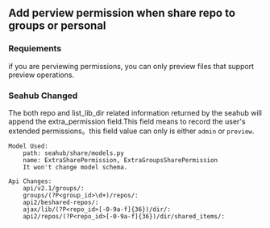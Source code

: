 ## Add perview permission when share repo to groups or personal

### Requiements

if you are perviewing permissions, you can only preview files that support preview operations.


### Seahub Changed

The both repo and list_lib_dir related information returned by the seahub will append the extra_permission field.This field means to record the user's extended permissions。this field value can only is either `admin` or `preview`.

```
Model Used:
	path: seahub/share/models.py
	name: ExtraSharePermission, ExtraGroupsSharePermission
	It won't change model schema.
```


```
Api Changes:
	api/v2.1/groups/:
	groups/(?P<group_id>\d+)/repos/:
	api2/beshared-repos/:
	ajax/lib/(?P<repo_id>[-0-9a-f]{36})/dir/:
	api2/repos/(?P<repo_id>[-0-9a-f]{36})/dir/shared_items/:
```

